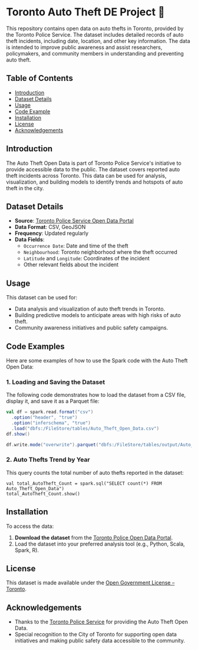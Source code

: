 # Toronto Auto Theft DE Project 🚗

This repository contains open data on auto thefts in Toronto, provided by the Toronto Police Service. The dataset includes detailed records of auto theft incidents, including date, location, and other key information. The data is intended to improve public awareness and assist researchers, policymakers, and community members in understanding and preventing auto theft.

## Table of Contents

- [Introduction](#introduction)
- [Dataset Details](#dataset-details)
- [Usage](#usage)
- [Code Example](#code-example)
- [Installation](#installation)
- [License](#license)
- [Acknowledgements](#acknowledgements)

## Introduction

The Auto Theft Open Data is part of Toronto Police Service's initiative to provide accessible data to the public. The dataset covers reported auto theft incidents across Toronto. This data can be used for analysis, visualization, and building models to identify trends and hotspots of auto theft in the city.

## Dataset Details

- **Source**: [Toronto Police Service Open Data Portal](https://data.torontopolice.on.ca/datasets/TorontoPS::auto-theft-open-data/about)
- **Data Format**: CSV, GeoJSON
- **Frequency**: Updated regularly
- **Data Fields**:
  - `Occurrence Date`: Date and time of the theft
  - `Neighbourhood`: Toronto neighborhood where the theft occurred
  - `Latitude` and `Longitude`: Coordinates of the incident
  - Other relevant fields about the incident

## Usage

This dataset can be used for:
- Data analysis and visualization of auto theft trends in Toronto.
- Building predictive models to anticipate areas with high risks of auto theft.
- Community awareness initiatives and public safety campaigns.

## Code Examples
Here are some examples of how to use the Spark code with the Auto Theft Open Data:

### 1. Loading and Saving the Dataset

The following code demonstrates how to load the dataset from a CSV file, display it, and save it as a Parquet file:

```scala
val df = spark.read.format("csv")
  .option("header", "true")
  .option("inferschema", "true")
  .load("dbfs:/FileStore/tables/Auto_Theft_Open_Data.csv")
df.show()

df.write.mode("overwrite").parquet("dbfs:/FileStore/tables/output/Auto_Theft_Open_Data.parquet")
```

### 2. Auto Thefts Trend by Year
This query counts the total number of auto thefts reported in the dataset:
```
val total_AutoTheft_Count = spark.sql("SELECT count(*) FROM Auto_Theft_Open_Data")
total_AutoTheft_Count.show()
```
## Installation

To access the data:

1. **Download the dataset** from the [Toronto Police Open Data Portal](https://data.torontopolice.on.ca/datasets/TorontoPS::auto-theft-open-data/about).
2. Load the dataset into your preferred analysis tool (e.g., Python, Scala, Spark, R).

## License

This dataset is made available under the [Open Government License – Toronto](https://open.toronto.ca/open-data-license/).

## Acknowledgements

- Thanks to the [Toronto Police Service](https://www.torontopolice.on.ca/) for providing the Auto Theft Open Data.
- Special recognition to the City of Toronto for supporting open data initiatives and making public safety data accessible to the community.
